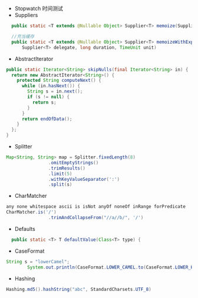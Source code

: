 #

- Stopwatch 时间测试
- Suppliers

```java
  public static <T extends @Nullable Object> Supplier<T> memoize(Supplier<T> delegate)

  //充当缓存
  public static <T extends @Nullable Object> Supplier<T> memoizeWithExpiration(
      Supplier<T> delegate, long duration, TimeUnit unit)
```

- AbstractIterator

```java
public static Iterator<String> skipNulls(final Iterator<String> in) {
  return new AbstractIterator<String>() {
    protected String computeNext() {
      while (in.hasNext()) {
        String s = in.next();
        if (s != null) {
          return s;
        }
      }
      return endOfData();
    }
  };
}
```

- Splitter

```java
Map<String, String> map = Splitter.fixedLength(8)
                .omitEmptyStrings()
                .trimResults()
                .limit(5)
                .withKeyValueSeparator(':')
                .split(s)
```

- CharMatcher

```java
any none whitespace ascii is isNot anyOf noneOf inRange forPredicate
CharMatcher.is('/')
                .trimAndCollapseFrom("//a//b/", '/')
```

- Defaults

```java
  public static <T> T defaultValue(Class<T> type) {
```

- CaseFormat

```java
String s = "lowerCamel";
        System.out.println(CaseFormat.LOWER_CAMEL.to(CaseFormat.LOWER_HYPHEN, s))
```

- Hashing

```java
Hashing.md5().hashString("abc", StandardCharsets.UTF_8)
```
